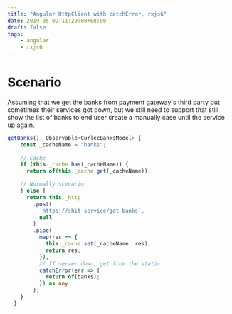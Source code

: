 ```yaml
---
title: "Angular HttpClient with catchError, rxjs6"
date: 2019-05-09T11:29:00+08:00
draft: false
tags:
    - angular
    - rxjs6
---
```


# Scenario
Assuming that we get the banks from payment gateway's third party but sometimes their services got down, but we still need to support that still show the list of banks to end user create a manually case until the service up again.

``` ts
getBanks(): Observable<CurlecBanksModel> {
    const _cacheName = "banks";
    
    // Cache
    if (this._cache.has(_cacheName)) {
      return of(this._cache.get(_cacheName));

    // Normally scenario
    } else {
      return this._http
        .post(
          `https://shit-service/get-banks`,
          null
        )
        .pipe(
          map(res => {
            this._cache.set(_cacheName, res);
            return res;
          }),
          // If server down, get from the static
          catchError(err => {
            return of(banks);
          }) as any
        );
    }
  }
```





